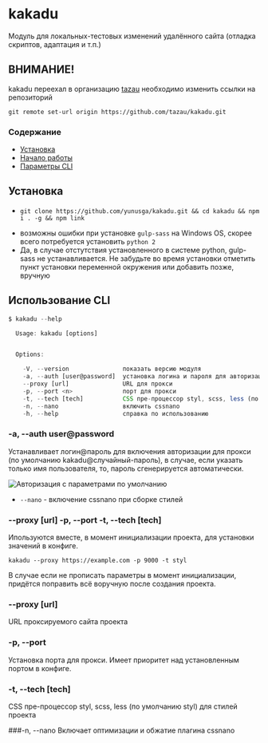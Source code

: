 # kakadu

Модуль для локальных-тестовых изменений удалённого сайта (отладка скриптов, адаптация и т.п.)

## ВНИМАНИЕ!
kakadu переехал в организацию [tazau](https://github.com/tazau)
необходимо изменить ссылки на репозиторий
```
git remote set-url origin https://github.com/tazau/kakadu.git
```

### Содержание
- [Установка](#Установка)
- [Начало работы](#Начало-работы)
- [Параметры CLI](#Параметры-cli)

## Установка
* ```git clone https://github.com/yunusga/kakadu.git && cd kakadu && npm i . -g && npm link```
- возможны ошибки при установке ```gulp-sass``` на Windows OS, скорее всего потребуется установить ```python 2```
- Да, в случае отстутствия установленного в системе python, gulp-sass не устанавливается. Не забудьте во время установки отметить пункт установки переменной окружения или добавить позже, вручную

## Использование CLI

```javascript
$ kakadu --help

  Usage: kakadu [options]


  Options:

    -V, --version               показать версию модуля
    -a, --auth [user@password]  установка логина и пароля для авторизации
    --proxy [url]               URL для прокси
    -p, --port <n>              порт для прокси
    -t, --tech [tech]           CSS пре-процессор styl, scss, less (по умолчанию styl)
    -n, --nano                  включить cssnano
    -h, --help                  справка по использованию

```

### -a, --auth user@password
Устанавливает логин@пароль для включения авторизации для прокси (по умолчанию kakadu@случайный-пароль), в случае, если указать только имя пользователя, то, пароль сгенерируется автоматически.

![Авторизация с параметрами по умолчанию](https://1.downloader.disk.yandex.ru/disk/1ce5bf3021add193b99ca15a4673e93f34adaa3ca51b036b531437e4ae499c2f/5971d6ba/_B0aXmp4RJTYYcc2mgnKlhvOzGyFr0KHGWEEtj1g8US-Bl9MJ8jDnVYmreOu0sNin2A8FUuQRBqxdqUHdjNSyQ%3D%3D?uid=0&filename=2017-07-21_11-22-15.png&disposition=inline&hash=&limit=0&content_type=image%2Fpng&fsize=1802&hid=bbd59749690ab2a33589ab135e681db4&media_type=image&tknv=v2&etag=72f0d89eb995b785be0fcc1a49d32779)
- `--nano` - включение cssnano при сборке стилей

### --proxy [url] -p, --port <n> -t, --tech [tech]
Ипользуются вместе, в момент инициализации проекта, для установки значений в конфиге.
```
kakadu --proxy https://example.com -p 9000 -t styl
```
В случае если не прописать параметры в момент инициализации, придётся поправить всё воручную после создания проекта.

### --proxy [url]
URL проксируемого сайта проекта

### -p, --port <n>
Установка порта для прокси. Имеет приоритет над установленным портом в конфиге.

### -t, --tech [tech]
CSS пре-процессор styl, scss, less (по умолчанию styl) для стилей проекта

###-n, --nano
Включает оптимизации и обжатие плагина cssnano
